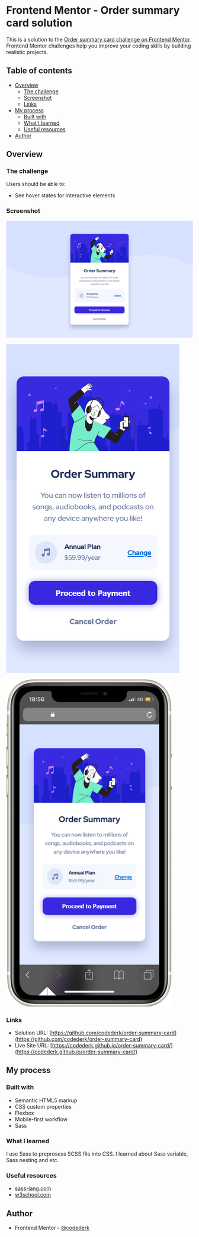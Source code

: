 # Frontend Mentor - Order summary card solution

This is a solution to the [Order summary card challenge on Frontend Mentor](https://www.frontendmentor.io/challenges/order-summary-component-QlPmajDUj). Frontend Mentor challenges help you improve your coding skills by building realistic projects.

## Table of contents

- [Overview](#overview)
  - [The challenge](#the-challenge)
  - [Screenshot](#screenshot)
  - [Links](#links)
- [My process](#my-process)
  - [Built with](#built-with)
  - [What I learned](#what-i-learned)
  - [Useful resources](#useful-resources)
- [Author](#author)

## Overview

### The challenge

Users should be able to:

- See hover states for interactive elements

### Screenshot

![](./screenshot/Screenshot%20Desktop%20Preview%20Frontend%20Mentor%20Order%20summary%20card.png)

![](./screenshot/Screenshot%20Mobile%20Preview%20Frontend%20Mentor%20Order%20summary%20card.png)

![](./screenshot/Mockup.png)

### Links

- Solution URL: [https://github.com/codederk/order-summary-card](https://github.com/codederk/order-summary-card)
- Live Site URL: [https://codederk.github.io/order-summary-card/](https://codederk.github.io/order-summary-card/)

## My process

### Built with

- Semantic HTML5 markup
- CSS custom properties
- Flexbox
- Mobile-first workflow
- Sass

### What I learned

I use Sass to preprosess SCSS file into CSS.
I learned about Sass variable, Sass nesting and etc.

### Useful resources

- [sass-lang.com](sass.lang.com/guide)
- [w3school.com](w3school.com/sass)

## Author

- Frontend Mentor - [@codederk](https://www.frontendmentor.io/profile/codederk)

